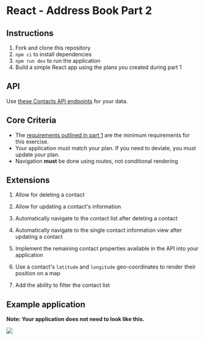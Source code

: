 
# React - Address Book Part 2

## Instructions

1. Fork and clone this repository
2. `npm ci` to install dependencies
3. `npm run dev` to run the application
4. Build a simple React app using the plans you created during part 1

## API

Use [these Contacts API endpoints](https://boolean-api-server.fly.dev/api-docs/#/contact) for your data.

## Core Criteria

- The [requirements outlined in part 1](https://github.com/boolean-uk/react-address-book-part-1/tree/main#requirements) are the minimum requirements for this exercise.
- Your application must match your plan. If you need to deviate, you must update your plan.
- Navigation **must** be done using routes, not conditional rendering

## Extensions

1. Allow for deleting a contact

2. Allow for updating a contact's information

3. Automatically navigate to the contact list after deleting a contact

4. Automatically navigate to the single contact information view after updating a contact

5. Implement the remaining contact properties available in the API into your application

6. Use a contact's `latitude` and `longitude` geo-coordinates to render their position on a map

7. Add the ability to filter the contact list

## Example application

**Note: Your application does not need to look like this.**

![](./_assets/address-book.gif)
